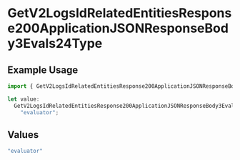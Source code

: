 # GetV2LogsIdRelatedEntitiesResponse200ApplicationJSONResponseBody3Evals24Type

## Example Usage

```typescript
import { GetV2LogsIdRelatedEntitiesResponse200ApplicationJSONResponseBody3Evals24Type } from "orq-poc-typescript-multi-env-version/models/operations";

let value:
  GetV2LogsIdRelatedEntitiesResponse200ApplicationJSONResponseBody3Evals24Type =
    "evaluator";
```

## Values

```typescript
"evaluator"
```